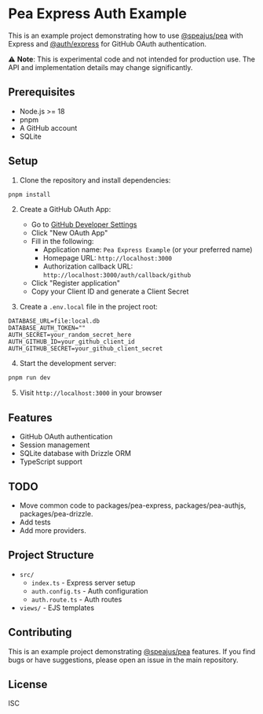 
# Pea Express Auth Example

This is an example project demonstrating how to use [@speajus/pea](https://github.com/speajus/pea) with Express and [@auth/express](https://www.npmjs.com/package/@auth/express) for GitHub OAuth authentication.

⚠️ **Note**: This is experimental code and not intended for production use. The API and implementation details may change significantly.

## Prerequisites

- Node.js >= 18
- pnpm
- A GitHub account
- SQLite

## Setup

1. Clone the repository and install dependencies:
```bash
pnpm install
```

2. Create a GitHub OAuth App:
   - Go to [GitHub Developer Settings](https://github.com/settings/developers)
   - Click "New OAuth App"
   - Fill in the following:
     - Application name: `Pea Express Example` (or your preferred name)
     - Homepage URL: `http://localhost:3000`
     - Authorization callback URL: `http://localhost:3000/auth/callback/github`
   - Click "Register application"
   - Copy your Client ID and generate a Client Secret

3. Create a `.env.local` file in the project root:
```env
DATABASE_URL=file:local.db
DATABASE_AUTH_TOKEN=""
AUTH_SECRET=your_random_secret_here
AUTH_GITHUB_ID=your_github_client_id
AUTH_GITHUB_SECRET=your_github_client_secret
```

4. Start the development server:
```bash
pnpm run dev
```

5. Visit `http://localhost:3000` in your browser

## Features

- GitHub OAuth authentication
- Session management
- SQLite database with Drizzle ORM
- TypeScript support

## TODO
 - Move common code to packages/pea-express, packages/pea-authjs, packages/pea-drizzle.
 - Add tests
 - Add more providers.

## Project Structure

- `src/`
  - `index.ts` - Express server setup
  - `auth.config.ts` - Auth configuration
  - `auth.route.ts` - Auth routes
- `views/` - EJS templates

## Contributing

This is an example project demonstrating [@speajus/pea](https://github.com/speajus/pea) features. If you find bugs or have suggestions, please open an issue in the main repository.

## License

ISC
